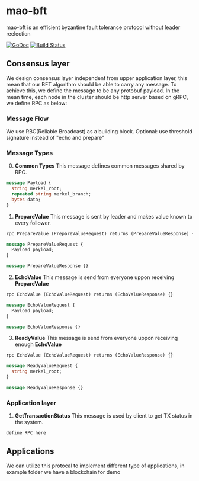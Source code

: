 # mao-bft
mao-bft is an efficient byzantine fault tolerance protocol without leader reelection

[![GoDoc](https://godoc.org/github.com/gopricy/mao-bft?status.svg)](https://pkg.go.dev/github.com/gopricy/mao-bft?tab=doc)
[![Build Status](https://travis-ci.com/gopricy/mao-bft.svg?branch=master)](https://travis-ci.com/gopricy/mao-bft)

## Consensus layer
We design consensus layer independent from upper application layer, this mean that our BFT algorithm should be able to carry any message. To achieve this, we define the message to be any protobuf payload. In the mean time, each node in the cluster should be http server based on gRPC, we define RPC as below:

### Message Flow
We use RBC(Reliable Broadcast) as a building block. 
Optional: use threshold signature instead of "echo and prepare"

### Message Types
0. **Common Types**
This message defines common messages shared by RPC.
```protobuf
message Payload {
  string merkel_root;
  repeated string merkel_branch;
  bytes data;
}
```

1. **PrepareValue**
This message is sent by leader and makes value known to every follower.
```protobuf
rpc PrepareValue (PrepareValueRequest) returns (PrepareValueResponse) {}

message PrepareValueRequest {
  Payload payload;
}

message PrepareValueResponse {}
```

2. **EchoValue**
This message is send from everyone uppon receiving **PrepareValue**
```protobuf
rpc EchoValue (EchoValueRequest) returns (EchoValueResponse) {}

message EchoValueRequest {
  Payload payload;
}

message EchoValueResponse {}
```

3. **ReadyValue**
This message is send from everyone uppon receiving enough **EchoValue**
```protobuf
rpc EchoValue (EchoValueRequest) returns (EchoValueResponse) {}

message ReadyValueRequest {
  string merkel_root;
}

message ReadyValueResponse {}
```

### Application layer
1. **GetTransactionStatus**
This message is used by client to get TX status in the system.
```protobuf
define RPC here
```


## Applications
We can utilize this protocal to implement different type of applications, in example folder we have a blockchain for demo
